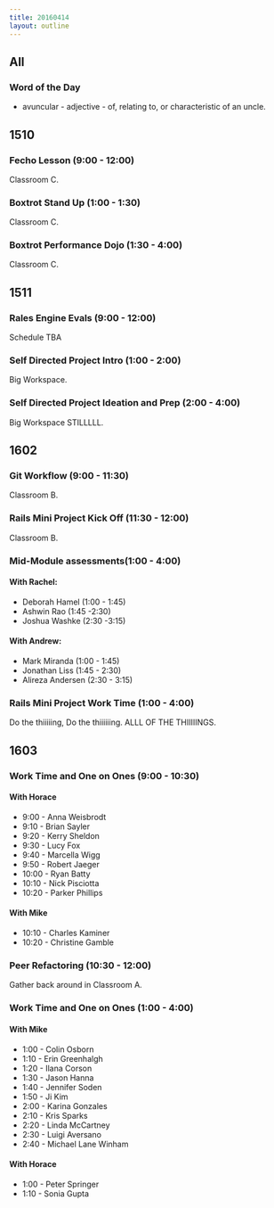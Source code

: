 ```yaml
---
title: 20160414
layout: outline
---
```


## All

### Word of the Day
* avuncular - adjective - of, relating to, or characteristic of an uncle.


## 1510

### Fecho Lesson (9:00 - 12:00)

Classroom C.

### Boxtrot Stand Up (1:00 - 1:30)

Classroom C.

### Boxtrot Performance Dojo (1:30 - 4:00)

Classroom C.


## 1511

### Rales Engine Evals (9:00 - 12:00)

Schedule TBA

### Self Directed Project Intro (1:00 - 2:00)

Big Workspace.

### Self Directed Project Ideation and Prep (2:00 - 4:00)

Big Workspace STILLLLL.


## 1602

### Git Workflow (9:00 - 11:30)

Classroom B.

### Rails Mini Project Kick Off (11:30 - 12:00)

Classroom B.

### Mid-Module assessments(1:00 - 4:00)

#### With Rachel:
* Deborah Hamel (1:00 - 1:45)
* Ashwin Rao (1:45  -2:30)
* Joshua Washke (2:30  -3:15)

#### With Andrew:
* Mark Miranda (1:00 - 1:45)
* Jonathan Liss (1:45 - 2:30)
* Alireza Andersen (2:30 - 3:15)

### Rails Mini Project Work Time (1:00 - 4:00)

Do the thiiiiing, Do the thiiiiiing. ALLL OF THE THIIIIINGS.


## 1603

### Work Time and One on Ones (9:00 - 10:30)

#### With Horace
* 9:00 - Anna Weisbrodt
* 9:10 - Brian Sayler
* 9:20 - Kerry Sheldon
* 9:30 - Lucy Fox
* 9:40 - Marcella Wigg
* 9:50 - Robert Jaeger
* 10:00 - Ryan Batty
* 10:10 - Nick Pisciotta
* 10:20 - Parker Phillips

#### With Mike
* 10:10 - Charles Kaminer
* 10:20 - Christine Gamble


### Peer Refactoring (10:30 - 12:00)

Gather back around in Classroom A.

### Work Time and One on Ones (1:00 - 4:00)

#### With Mike
* 1:00 - Colin Osborn
* 1:10 - Erin Greenhalgh
* 1:20 - Ilana Corson
* 1:30 - Jason Hanna
* 1:40 - Jennifer Soden
* 1:50 - Ji Kim
* 2:00 - Karina Gonzales
* 2:10 - Kris Sparks
* 2:20 - Linda McCartney
* 2:30 - Luigi Aversano
* 2:40 - Michael Lane Winham

#### With Horace
* 1:00 - Peter Springer
* 1:10 - Sonia Gupta

